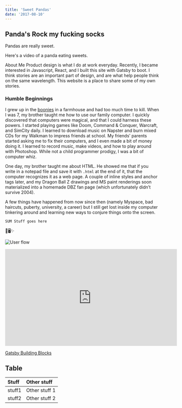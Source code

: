 ```yaml
---
title: 'Sweet Pandas'
date: '2017-08-10'
---
```


## Panda's Rock my fucking socks

Pandas are really sweet.

Here's a video of a panda eating sweets.

About Me
Product design is what I do at work everyday. Recently, I became interested in Javascript, React, and I built this site with Gatsby to boot. I think stories are an important part of design, and are what help people think on the same wavelength. This website is a place to share some of my own stories.

### Humble Beginnings

I grew up in the [boonies]() in a farmhouse and had too much time to kill. When I was 7, my brother taught me how to use our family computer. I quickly discovered that computers were magical, and that I could harness these powers. I started playing games like Doom, Command & Conquer, Warcraft, and SimCity daily. I learned to download music on Napster and burn mixed CDs for my Walkman to impress friends at school. My friends’ parents started asking me to fix their computers, and I even made a bit of money doing it. I learned to record music, make videos, and how to play around with Photoshop. While not a child programmer prodigy, I was a bit of computer whiz.

One day, my brother taught me about HTML. He showed me that if you write in a notepad file and save it with `.html` at the end of it, that the computer recognizes it as a web page. A couple of inline styles and anchor tags later, and my Dragon Ball Z drawings and MS paint renderings soon materialized into a homemade DBZ fan page (which unfortunately didn’t survive 2004).

A few things have happened from now since then (namely Myspace, bad haircuts, puberty, university, a career) but I still get lost inside my computer tinkering around and learning new ways to conjure things onto the screen.

```
SUM Stuff goes here
```

🎨🖥✨

![User flow](http://unsplash.it/1024/760?random)

<iframe width="560" height="315" src="https://www.youtube.com/embed/4n0xNbfJLR8" frameborder="0" allowfullscreen></iframe>

[Gatsby Building Blocks](https://www.gatsbyjs.org/tutorial/part-one/#deploying-a-gatsby-site)

## Table

| Stuff  | Other stuff   |
| :----- | :------------ |
| stuff1 | Other stuff 1 |
| stuff2 | Other stuff 2 |

